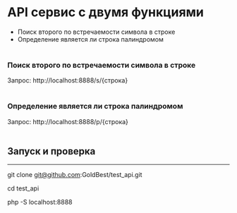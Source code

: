 # API сервис с двумя функциями #
- Поиск второго по встречаемости символа в строке
- Определение является ли строка палиндромом
<br><br>

### Поиск второго по встречаемости символа в строке ###
Запрос: http://localhost:8888/s/{строка}
<br><br>

### Определение является ли строка палиндромом ###
Запрос: http://localhost:8888/p/{строка}
<br><br>

## Запуск и проверка ##
---

git clone git@github.com:GoldBest/test_api.git

cd test_api

php -S localhost:8888